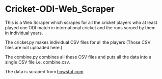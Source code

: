 # Cricket-ODI-Web_Scraper

This is a Web Scraper which scrapes for all the cricket players who at least played one ODI match in international cricket and the runs scroed by them in individual years.

The cricket.py makes individual CSV files for all the players (Those CSV files are not uploaded here.)

The combine.py combines all these CSV files and puts all the data into a single CSV file i.e. combine.csv.

The data is scraped from <a href="http://www.howstat.com/cricket/home.asp">howstat.com</a>
